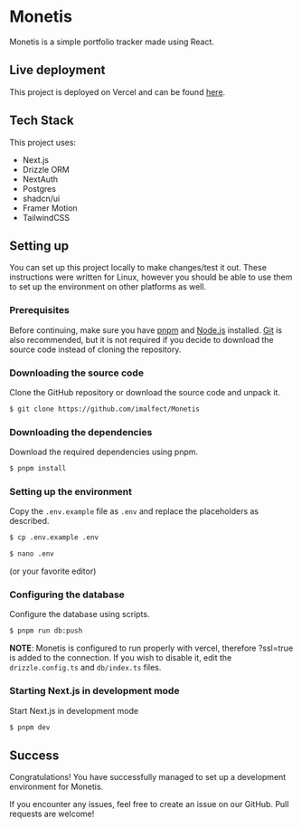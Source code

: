 # Monetis
Monetis is a simple portfolio tracker made using React.

## Live deployment
This project is deployed on Vercel and can be found [here](https://monetis.vercel.app/).

## Tech Stack
This project uses:
- Next.js
- Drizzle ORM
- NextAuth
- Postgres
- shadcn/ui
- Framer Motion
- TailwindCSS

## Setting up
You can set up this project locally to make changes/test it out. These instructions were written for Linux, however you should be able to use them to set up the environment on other platforms as well.

### Prerequisites
Before continuing, make sure you have [pnpm](https://pnpm.io/) and [Node.js](https://nodejs.org/en) installed. [Git](https://git-scm.com/) is also recommended, but it is not required if you decide to download the source code instead of cloning the repository.

### Downloading the source code
Clone the GitHub repository or download the source code and unpack it.

```bash
$ git clone https://github.com/imalfect/Monetis
```

### Downloading the dependencies
Download the required dependencies using pnpm.

```bash
$ pnpm install
```

### Setting up the environment
Copy the `.env.example` file as `.env` and replace the placeholders as described.

```bash
$ cp .env.example .env
```

```bash
$ nano .env
```
(or your favorite editor)

### Configuring the database
Configure the database using scripts.

```bash
$ pnpm run db:push
```
**NOTE**: Monetis is configured to run properly with vercel, therefore ?ssl=true is added to the connection. If you wish to disable it, edit the `drizzle.config.ts` and `db/index.ts` files.

### Starting Next.js in development mode
Start Next.js in development mode

```bash
$ pnpm dev
```

## Success
Congratulations! You have successfully managed to set up a development environment for Monetis.

If you encounter any issues, feel free to create an issue on our GitHub. Pull requests are welcome!
